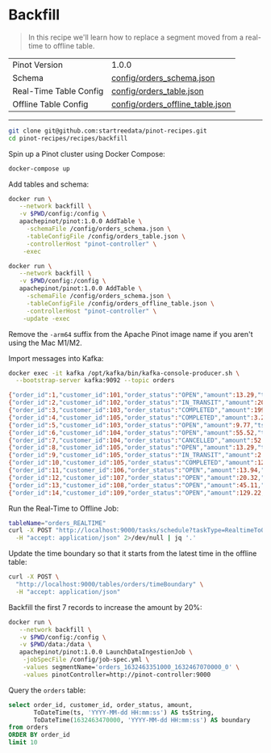 # Backfill

> In this recipe we'll learn how to replace a segment moved from a real-time to offline table.

<table>
  <tr>
    <td>Pinot Version</td>
    <td>1.0.0</td>
  </tr>
  <tr>
    <td>Schema</td>
    <td><a href="config/schema.json">config/orders_schema.json</a></td>
  </tr>
    <tr>
    <td>Real-Time Table Config</td>
    <td><a href="config/orders_table.json">config/orders_table.json</a></td>
  </tr>
  <tr>
  <td>Offline Table Config</td>
  <td><a href="config/orders_offline_table.json">config/orders_offline_table.json</a></td>
</tr>
</table>

<!-- This is the code for the following recipe: https://dev.startree.ai/docs/pinot/recipes/upserts-full -->

***

```bash
git clone git@github.com:startreedata/pinot-recipes.git
cd pinot-recipes/recipes/backfill
```

Spin up a Pinot cluster using Docker Compose:

```bash
docker-compose up
```

Add tables and schema:

```bash
docker run \
   --network backfill \
   -v $PWD/config:/config \
   apachepinot/pinot:1.0.0 AddTable \
     -schemaFile /config/orders_schema.json \
     -tableConfigFile /config/orders_table.json \
     -controllerHost "pinot-controller" \
    -exec
```

```bash
docker run \
   --network backfill \
   -v $PWD/config:/config \
   apachepinot/pinot:1.0.0 AddTable \
     -schemaFile /config/orders_schema.json \
     -tableConfigFile /config/orders_offline_table.json \
     -controllerHost "pinot-controller" \
    -update -exec
```

Remove the `-arm64` suffix from the Apache Pinot image name if you aren't using the Mac M1/M2.

Import messages into Kafka:

```bash
docker exec -it kafka /opt/kafka/bin/kafka-console-producer.sh \
  --bootstrap-server kafka:9092 --topic orders

{"order_id":1,"customer_id":101,"order_status":"OPEN","amount":13.29,"ts":"1632463351000"}
{"order_id":2,"customer_id":102,"order_status":"IN_TRANSIT","amount":209.35,"ts":"1632463361000"}
{"order_id":3,"customer_id":103,"order_status":"COMPLETED","amount":199.35,"ts":"1632463391000"}
{"order_id":4,"customer_id":105,"order_status":"COMPLETED","amount":3.24,"ts":"1632467065000"}
{"order_id":5,"customer_id":103,"order_status":"OPEN","amount":9.77,"ts":"1632467066000"}
{"order_id":6,"customer_id":104,"order_status":"OPEN","amount":55.52,"ts":"1632467068000"}
{"order_id":7,"customer_id":104,"order_status":"CANCELLED","amount":52.54,"ts":"1632467070000"}
{"order_id":8,"customer_id":105,"order_status":"OPEN","amount":13.29,"ts":"1632667070000"}
{"order_id":9,"customer_id":105,"order_status":"IN_TRANSIT","amount":2.92,"ts":"1632667170000"}
{"order_id":10,"customer_id":105,"order_status":"COMPLETED","amount":12.22,"ts":"1632677270000"}
{"order_id":11,"customer_id":106,"order_status":"OPEN","amount":13.94,"ts":"1632677270400"}
{"order_id":12,"customer_id":107,"order_status":"OPEN","amount":20.32,"ts":"1632677270403"}
{"order_id":13,"customer_id":108,"order_status":"OPEN","amount":45.11,"ts":"1632677270508"}
{"order_id":14,"customer_id":109,"order_status":"OPEN","amount":129.22,"ts":"1632677270699"}
```

Run the Real-Time to Offline Job:

```bash
tableName="orders_REALTIME"
curl -X POST "http://localhost:9000/tasks/schedule?taskType=RealtimeToOfflineSegmentsTask&tableName=${tableName}" \
  -H "accept: application/json" 2>/dev/null | jq '.'
```

Update the time boundary so that it starts from the latest time in the offline table:

```bash
curl -X POST \
  "http://localhost:9000/tables/orders/timeBoundary" \
  -H "accept: application/json"
```

Backfill the first 7 records to increase the amount by 20%:

```bash
docker run \
   --network backfill \
   -v $PWD/config:/config \
   -v $PWD/data:/data \
   apachepinot/pinot:1.0.0 LaunchDataIngestionJob \
    -jobSpecFile /config/job-spec.yml \
    -values segmentName='orders_1632463351000_1632467070000_0' \
    -values pinotController=http://pinot-controller:9000
```

Query the `orders` table:

```sql
select order_id, customer_id, order_status, amount,
       ToDateTime(ts, 'YYYY-MM-dd HH:mm:ss') AS tsString,
       ToDateTime(1632463470000, 'YYYY-MM-dd HH:mm:ss') AS boundary
from orders
ORDER BY order_id
limit 10
```
